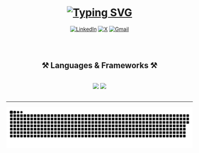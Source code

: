 <div align="center">
  
# [![Typing SVG](https://readme-typing-svg.demolab.com?font=Fira+Code&weight=600&size=50&duration=2500&pause=500&center=true&vCenter=true&width=800&lines=Cybersecurity;Artificial+Intelligence;Web+Development;Python;Blockchain)](https://git.io/typing-svg)

[![LinkedIn](https://img.shields.io/badge/LinkedIn-%230077B5.svg?logo=linkedin&logoColor=white)](https://linkedin.com/in/aakansh-gupta-10b58a28a) 
[![X](https://img.shields.io/badge/X-black.svg?logo=X&logoColor=white)](https://x.com/Unnknownnn__)
[![Gmail](https://img.shields.io/badge/Gmail-D14836?logo=gmail&logoColor=white)](mailto:aakansh123.gupta@gmail.com)

<br/>
<br/>

</div>

<h2 align="center">⚒️ Languages & Frameworks ⚒️</h2>
<br/>
<div align="center">
    <img src="https://skillicons.dev/icons?i=react,arduino,html,vscode,github,bash,powershell,tailwind,git,r,linux,ps,ae,pr" />
    <img src="https://skillicons.dev/icons?i=css,nodejs,python,javascript,typescript,c,cpp,java,nextjs,mysql,npm,raspberrypi,solidity" /><br>
</div>

<br/>
<hr/>

![snake gif](https://raw.githubusercontent.com/Unknnownnn/Unknnownnn/output/github-contribution-grid-snake-dark.svg)
